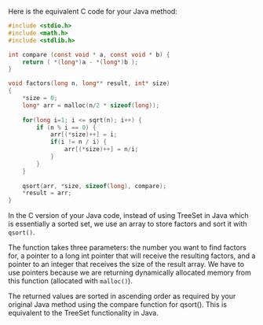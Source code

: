 Here is the equivalent C code for your Java method:

```C
#include <stdio.h>
#include <math.h>
#include <stdlib.h>

int compare (const void * a, const void * b) {
    return ( *(long*)a - *(long*)b );
}

void factors(long n, long** result, int* size) 
{
    *size = 0;
    long* arr = malloc(n/2 * sizeof(long));
    
    for(long i=1; i <= sqrt(n); i++) {
        if (n % i == 0) {
            arr[(*size)++] = i; 
            if(i != n / i) {
                arr[(*size)++] = n/i;   
            }
        }
    }
    
    qsort(arr, *size, sizeof(long), compare);
    *result = arr;
}
```
In the C version of your Java code, instead of using TreeSet in Java which is essentially a sorted set, we use an array to store factors and sort it with `qsort()`. 

The function takes three parameters: the number you want to find factors for, a pointer to a long int pointer that will receive the resulting factors, and a pointer to an integer that receives the size of the result array. We have to use pointers because we are returning dynamically allocated memory from this function (allocated with `malloc()`). 

The returned values are sorted in ascending order as required by your original Java method using the compare function for qsort(). This is equivalent to the TreeSet functionality in Java.

